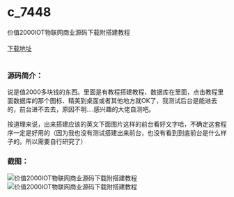 # c_7448
价值2000IOT物联网商业源码下载附搭建教程
<br/></br>
[下载地址](https://www.uuid2.com/7448.html "下载地址")
<br/></br>
<h3>源码简介：</h3>
<p>说是值2000多块钱的东西。里面是有教程搭建教程、数据库在里面，点击教程里面数据库的那个图标、精美到桌面或者其他地方就OK了，我测试后台是能进去的，前台进不去去，原因不明....感兴趣的大佬自测吧。<p>
<p>按道理来说，出来搭建应该的英文下面图片这样的前台看好文字哈，不确定这套程序一定是好用的（因为我也没有测试搭建出来前台，也没有看到到底前台是什么样子的。所以需要自行研究了）<p>
<h3>截图：</h3>
<img src="https://www.uuid2.com/wp-content/uploads/img/uimage/86581631498710.jpg" alt="价值2000IOT物联网商业源码下载附搭建教程"><img src="https://www.uuid2.com/wp-content/uploads/img/uimage/62741631498712.jpg" alt="价值2000IOT物联网商业源码下载附搭建教程">
